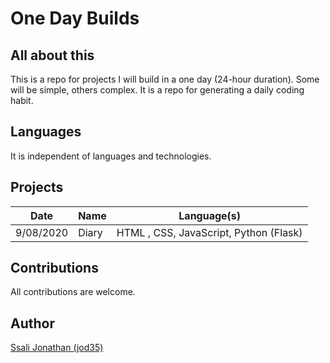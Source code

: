# One Day Builds

## All about this
This is a repo for projects I will build in a one day (24-hour duration). Some will be simple, others complex. It is a repo for generating a daily coding habit.

## Languages
It is independent of languages and technologies.

## Projects
| Date      |  Name      | Language(s) |
|-----------|------------|-------------|
| 9/08/2020 |Diary      | HTML , CSS, JavaScript, Python (Flask) |

## Contributions
All contributions are welcome.


## Author
[Ssali Jonathan (jod35)](https://github.com/jod35)